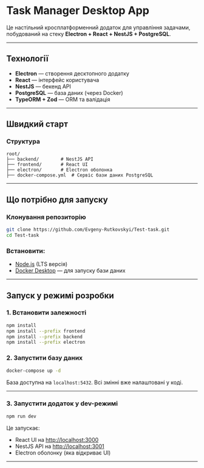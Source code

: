 # Task Manager Desktop App

Це настільний кросплатформенний додаток для управління задачами, побудований на стеку **Electron + React + NestJS + PostgreSQL**.

---

## Технології

- **Electron** — створення десктопного додатку
- **React** — інтерфейс користувача
- **NestJS** — бекенд API
- **PostgreSQL** — база даних (через Docker)
- **TypeORM + Zod** — ORM та валідація

---

## Швидкий старт

### Структура

```
root/
├── backend/        # NestJS API
├── frontend/       # React UI
├── electron/       # Electron оболонка
├── docker-compose.yml  # Сервіс бази даних PostgreSQL
```

---

## Що потрібно для запуску

###  Клонування репозиторію

```bash
git clone https://github.com/Evgeny-Rutkovskyi/Test-task.git
cd Test-task
```

### Встановити:

- [Node.js](https://nodejs.org/) (LTS версія)
- [Docker Desktop](https://www.docker.com/products/docker-desktop/) — для запуску бази даних

---

## Запуск у режимі розробки

### 1. Встановити залежності

```bash
npm install
npm install --prefix frontend
npm install --prefix backend
npm install --prefix electron
```

### 2. Запустити базу даних

```bash
docker-compose up -d
```

База доступна на `localhost:5432`. Всі змінні вже налаштовані у коді.

---

### 3. Запустити додаток у dev-режимі

```bash
npm run dev
```

Це запускає:

- React UI на [http://localhost:3000](http://localhost:3000)
- NestJS API на [http://localhost:3001](http://localhost:3001)
- Electron оболонку (яка відкриває UI)

---
